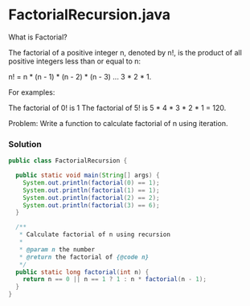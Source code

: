 
# FactorialRecursion.java

What is Factorial?

The factorial of a positive integer n, denoted by n!, is the product of all positive integers less than or equal to n:

n! = n * (n - 1) * (n - 2) * (n - 3) ... 3 * 2 * 1.

For examples:

The factorial of 0! is 1
The factorial of 5! is 5 * 4 * 3 * 2 * 1 = 120.

Problem: Write a function to calculate factorial of n using iteration.

### Solution

```java
public class FactorialRecursion {

  public static void main(String[] args) {
    System.out.println(factorial(0) == 1);
    System.out.println(factorial(1) == 1);
    System.out.println(factorial(2) == 2);
    System.out.println(factorial(3) == 6);
  }

  /**
   * Calculate factorial of n using recursion
   *
   * @param n the number
   * @return the factorial of {@code n}
   */
  public static long factorial(int n) {
    return n == 0 || n == 1 ? 1 : n * factorial(n - 1);
  }
}
```
